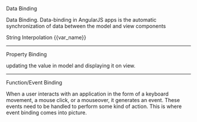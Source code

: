 Data Binding 

Data Binding. Data-binding in AngularJS apps is the automatic synchronization of data between the model and view components

String Interpolation {{var_name}}

------------------------------------------------------

Property Binding 

updating the value in model and displaying it on view.

---------------------------------------------------

Function/Event Binding

When a user interacts with an application in the form of a keyboard movement, a mouse click, or a mouseover, it generates an event. These events need to be handled to perform some kind of action. This is where event binding comes into picture.

